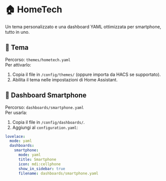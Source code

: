 # 🏠 HomeTech

Un tema personalizzato e una dashboard YAML ottimizzata per smartphone, tutto in uno.

## 🎨 Tema

Percorso: `themes/hometech.yaml`  
Per attivarlo:
1. Copia il file in `/config/themes/` (oppure importa da HACS se supportato).
2. Abilita il tema nelle impostazioni di Home Assistant.

## 📱 Dashboard Smartphone

Percorso: `dashboards/smartphone.yaml`  
Per usarla:
1. Copia il file in `/config/dashboards/`.
2. Aggiungi al `configuration.yaml`:

```yaml
lovelace:
  mode: yaml
  dashboards:
    smartphone:
      mode: yaml
      title: Smartphone
      icon: mdi:cellphone
      show_in_sidebar: true
      filename: dashboards/smartphone.yaml






